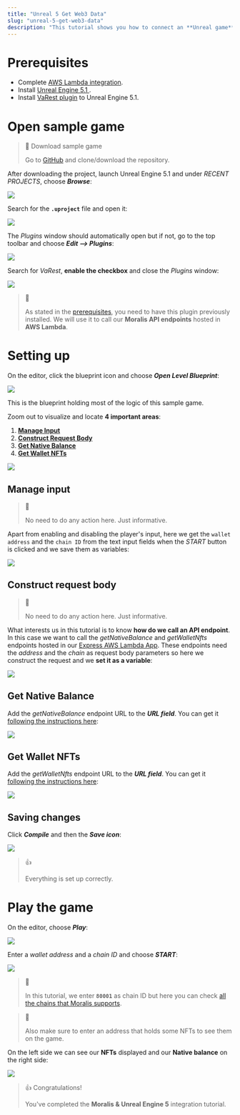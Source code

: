 ```yaml
---
title: "Unreal 5 Get Web3 Data"
slug: "unreal-5-get-web3-data"
description: "This tutorial shows you how to connect an **Unreal game** to a **Moralis backend**, in this case hosted on **AWS Lambda**. We will retrieve a wallet's **native balance** and its **NFTs**.\nBelow we provide a sample game to set everything up in a few minutes."
---
```

# Prerequisites

- Complete [AWS Lambda integration](/docs/using-aws-lambda).
- Install [Unreal Engine 5.1 ](https://docs.unrealengine.com/5.1/en-US/installing-unreal-engine/).
- Install [VaRest plugin](https://www.unrealengine.com/marketplace/en-US/product/varest-plugin) to Unreal Engine 5.1.

# Open sample game

> 📘 Download sample game
> 
> Go to [GitHub](https://github.com/MoralisWeb3/demo-unreal-aws-lambda) and clone/download the repository.

After downloading the project, launch Unreal Engine 5.1 and under _RECENT PROJECTS_, choose _**Browse**_:

![](/img/content/4353feb-image.png)

Search for the **`.uproject`** file and open it:

![](/img/content/ff45723-image.png)

The _Plugins_ window should automatically open but if not, go to the top toolbar and choose **_Edit --> Plugins_**:

![](/img/content/2e240ee-image.png)

Search for _VaRest_, **enable the checkbox** and close the _Plugins_ window:

![](/img/content/e3e2255-image.png)

> 📘 
> 
> As stated in the [prerequisites](#prerequisites), you need to have this plugin previously installed. We will use it to call our **Moralis API endpoints** hosted in **AWS Lambda**.

# Setting up

On the editor, click the blueprint icon and choose _**Open Level Blueprint**_:

![](/img/content/d39c0e4-image.png)

This is the blueprint holding most of the logic of this sample game.

Zoom out to visualize and locate **4 important areas**:

1. [**Manage Input**](#manage-input)
2. [**Construct Request Body**](#construct-request-body)
3. [**Get Native Balance**](#get-native-balance)
4. [**Get Wallet NFTs**](#get-wallet-nfts)

![](/img/content/0d0bd99-image.png)

## Manage input

> 📘 
> 
> No need to do any action here. Just informative.

Apart from enabling and disabling the player's input, here we get the `wallet address` and the `chain ID` from the text input fields when the _START_ button is clicked and we save them as variables:

![](/img/content/d81ba07-image.png)

## Construct request body

> 📘 
> 
> No need to do any action here. Just informative.

What interests us in this tutorial is to know **how do we call an API endpoint**. In this case we want to call the _getNativeBalance_ and _getWalletNfts_ endpoints hosted in our [Express AWS Lambda App](/docs/using-aws-lambda#lambda-nodejs-express-api). These endpoints need the _address_ and the _chain_ as request body parameters so here we construct the request and we **set it as a variable**:

![](/img/content/e9fdaae-image.png)

## Get Native Balance

Add the _getNativeBalance_ endpoint URL to the _**URL field**_. You can get it [following the instructions here](/docs/using-aws-lambda#testing-express-api-function):

![](/img/content/4b02975-image.png)

## Get Wallet NFTs

Add the _getWalletNfts_ endpoint URL to the **_URL field_**. You can get it [following the instructions here](/docs/using-aws-lambda#testing-express-api-function):

![](/img/content/0662f30-image.png)

## Saving changes

Click _**Compile**_ and then the _**Save icon**_: 

![](/img/content/c03b362-image.png)

> 👍 
> 
> Everything is set up correctly.

# Play the game

On the editor, choose **_Play_**:

![](/img/content/64b1f25-image.png)

Enter a _wallet address_ and a _chain ID_ and choose _**START**_:

![](/img/content/98ccd15-image.png)

> 📘 
> 
> In this tutorial, we enter **`80001`** as chain ID but here you can check [all the chains that Moralis supports](/reference/supported-chains).

> 📘 
> 
> Also make sure to enter an address that holds some NFTs to see them on the game.

On the left side we can see our **NFTs** displayed and our **Native balance** on the right side:

![](/img/content/d5835b1-image.png)

> 👍 Congratulations!
> 
> You've completed the **Moralis & Unreal Engine 5** integration tutorial.